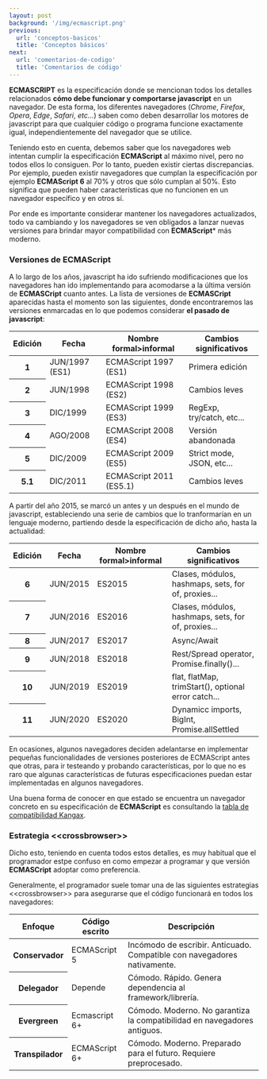 ```yaml
---
layout: post
background: '/img/ecmascript.png'
previous:
  url: 'conceptos-basicos'
  title: 'Conceptos básicos'
next:
  url: 'comentarios-de-codigo'
  title: 'Comentarios de código'
---
```



**ECMASCRIPT** es la especificación donde se mencionan todos los detalles relacionados **cómo debe funcionar y comportarse javascript** en un navegador. De esta forma, los diferentes navegadores (*Chrome*, *Firefox*, *Opera*, *Edge*, *Safari*, *etc...*) saben como deben desarrollar los motores de javascript para que cualquier código o programa funcione exactamente igual, independientemente del navegador que se utilice.

Teniendo esto en cuenta, debemos saber que los navegadores web intentan cumplir la especificación **ECMAScript** al máximo nivel, pero no todos ellos lo consiguen. Por lo tanto, pueden existir ciertas discrepancias. Por ejemplo, pueden existir navegadores que cumplan la especificación por ejemplo **ECMAScript 6** al 70% y otros que sólo cumplan al 50%. Esto significa que pueden haber características que no funcionen en un navegador específico y en otros sí.

Por ende es importante considerar mantener los navegadores actualizados, todo va cambiando y los navegadores se ven obligados a lanzar nuevas versiones para brindar mayor compatibilidad con **ECMAScript*** más moderno.

### Versiones de ECMAScript


A lo largo de los años, javascript ha ido sufriendo modificaciones que los navegadores han ido implementando para acomodarse a la última versión de **ECMASCript** cuanto antes. La lista de versiones de **ECMASCript** aparecidas hasta el momento son las siguientes, donde encontraremos las versiones enmarcadas en lo que podemos considerar **el pasado de javascript**:  


<table class="table table-striped table-borderless shadow border">
  <thead class="bg-warning">
    <th class="align-top">Edición</th>
    <th class="align-top">Fecha</th>
    <th>Nombre formal>informal</th>
    <th class="align-top">Cambios significativos</th>
  </thead>
  <tbody>
    <tr>
      <th>1</th>
      <td>JUN/1997 (ES1)</td>
      <td>ECMAScript 1997 (ES1)</td>
      <td>Primera edición</td>
    </tr>
    <tr>
      <th>2</th>
      <td>JUN/1998</td>
      <td>ECMAScript 1998 (ES2)</td>
      <td>Cambios leves</td>
    </tr>
    <tr>
      <th>3</th>
      <td>DIC/1999</td>
      <td>ECMAScript 1999 (ES3)</td>
      <td>RegExp, try/catch, etc...</td>
    </tr>
    <tr>
    	<th>4</th>
    	<td>AGO/2008</td>
    	<td>ECMAScript 2008 (ES4)</td>
    	<td>Versión abandonada</td>
    </tr>
    <tr>
    	<th>5</th>
    	<td>DIC/2009</td>
    	<td>ECMAScript 2009 (ES5)</td>
    	<td>Strict mode, JSON, etc...</td>
    </tr>
    <tr>
    	<th>5.1</th>
    	<td>DIC/2011</td>
    	<td>ECMAScript 2011 (ES5.1)</td>
    	<td>Cambios leves</td>
    </tr>
  </tbody>
</table>

A partir del año 2015, se marcó un antes y un después en el mundo de javascript, estableciendo una serie de cambios que lo tranformarían en un lenguaje moderno, partiendo desde la especificación de dicho año, hasta la actualidad:  


<table class="table table-striped table-borderless shadow border">
  <thead class="bg-warning">
    <th class="align-top">Edición</th>
    <th class="align-top">Fecha</th>
    <th>Nombre formal>informal</th>
    <th class="align-top">Cambios significativos</th>
  </thead>
  <tbody>
  	<tr>
      <th>6</th>
      <td>JUN/2015</td>
      <td><span class="badge badge-warning">ES2015</span></td>
      <td>Clases, módulos, hashmaps, sets, for of, proxies...</td>
    </tr>
  	<tr>
      <th>7</th>
      <td>JUN/2016</td>
      <td><span class="badge badge-warning">ES2016</span></td>
      <td>Clases, módulos, hashmaps, sets, for of, proxies...</td>
    </tr>
    <tr>
    	<th>8</th>
    	<td>JUN/2017</td>
    	<td><span class="badge badge-warning">ES2017</span></td>
    	<td>Async/Await</td>
    </tr>
    <tr>
    	<th>9</th>
    	<td>JUN/2018</td>
    	<td><span class="badge badge-warning">ES2018</span></td>
    	<td>Rest/Spread operator, Promise.finally()...</td>
    </tr>
    <tr>
    	<th>10</th>
    	<td>JUN/2019</td>
    	<td><span class="badge badge-warning">ES2019</span></td>
    	<td>flat, flatMap, trimStart(), optional error catch...</td>
    </tr>
    <tr>
    	<th>11</th>
    	<td>JUN/2020</td>
    	<td><span class="badge badge-warning">ES2020</span></td>
    	<td>Dynamicc imports, BigInt, Promise.allSettled</td>
    </tr>
  </tbody>
</table>

En ocasiones, algunos navegadores deciden adelantarse en implementar pequeñas funcionalidades de versiones posteriores de ECMAScript antes que otras, para ir testeando y probando características, por lo que no es raro que algunas características de futuras especificaciones puedan estar implementadas en algunos navegadores.

Una buena forma de conocer en que estado se encuentra un navegador concreto en su especificación de **ECMAScript** es consultando la <a href="https://kangax.github.io/compat-table/es6/" target="_blank">tabla de compatibilidad Kangax</a>.


### Estrategia &lt;&lt;crossbrowser&gt;&gt;

Dicho esto, teniendo en cuenta todos estos detalles, es muy habitual que el programador estpe confuso en como empezar a programar y que versión **ECMASCript** adoptar como preferencia.


Generalmente, el programador suele tomar una de las siguientes estrategias &lt;&lt;crossbrowser&gt;&gt; para asegurarse que el código funcionará en todos los navegadores:  

<table class="table table-striped table-borderless shadow border">
	<thead class="bg-warning">
		<th>Enfoque</th>
		<th>Código escrito</th>
		<th>Descripción</th>
	</thead>
	<tbody>
		<tr>
			<th>Conservador</th>
			<td>ECMAScript 5</td>
			<td>Incómodo de escribir. Anticuado. Compatible con navegadores nativamente.</td>
		</tr>
		<tr>
			<th>Delegador</th>
			<td>Depende</td>
			<td>Cómodo. Rápido. Genera dependencia al framework/librería.</td>
		</tr>
		<tr>
			<th>Evergreen</th>
			<td>Ecmascript 6+</td>
			<td>Cómodo. Moderno. No garantiza la compatibilidad en navegadores antiguos.</td>
		</tr>
		<tr>
			<th>Transpilador</th>
			<td>ECMAScript 6+</td>
			<td>Cómodo. Moderno. Preparado para el futuro. Requiere preprocesado.</td>
		</tr>
	</tbody>
</table>


